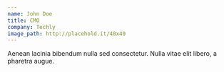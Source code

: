 ```yaml
---
name: John Doe
title: CMO
company: Techly
image_path: http://placehold.it/40x40
---
```

Aenean lacinia bibendum nulla sed consectetur. Nulla vitae elit libero, a pharetra augue.